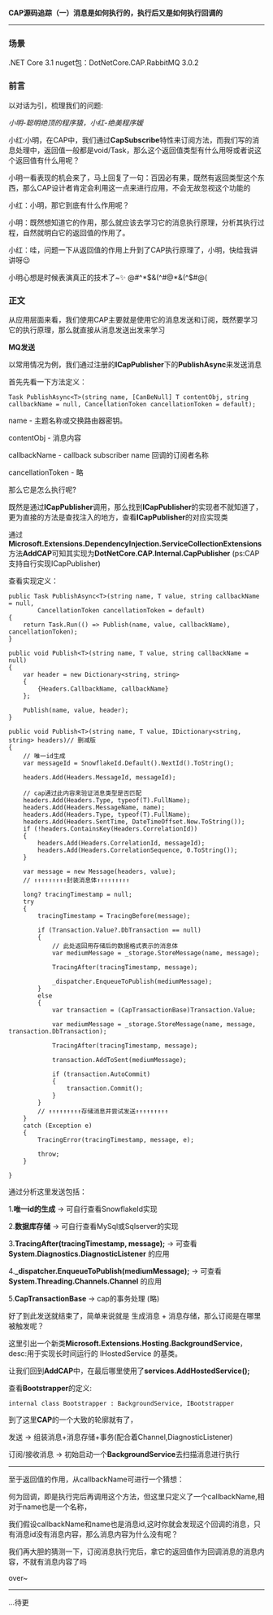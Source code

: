 
**CAP源码追踪（一）消息是如何执行的，执行后又是如何执行回调的**

----------

### 场景 ###

.NET Core 3.1
nuget包：DotNetCore.CAP.RabbitMQ 3.0.2

### 前言 ###

以对话为引，梳理我们的问题:

*小明-聪明绝顶的程序猿，小红-绝美程序媛*

小红:小明，在CAP中，我们通过**CapSubscribe**特性来订阅方法，而我们写的消息处理中，返回值一般都是void/Task，那么这个返回值类型有什么用呀或者说这个返回值有什么用呢？

小明一看表现的机会来了，马上回复了一句：百因必有果，既然有返回类型这个东西，那么CAP设计者肯定会利用这一点来进行应用，不会无故忽视这个功能的

小红：小明，那它到底有什么作用呢？

小明：既然想知道它的作用，那么就应该去学习它的消息执行原理，分析其执行过程，自然就明白它的返回值的作用了。

小红：哇，问题一下从返回值的作用上升到了CAP执行原理了，小明，快给我讲讲呀😉

小明心想是时候表演真正的技术了~✨ @#^*$&(^#@*&(^$#@(

### 正文 ###

从应用层面来看，我们使用CAP主要就是使用它的消息发送和订阅，既然要学习它的执行原理，那么就直接从消息发送出发来学习

**MQ发送**

以常用情况为例，我们通过注册的**ICapPublisher**下的**PublishAsync**来发送消息

首先先看一下方法定义：

    Task PublishAsync<T>(string name, [CanBeNull] T contentObj, string callbackName = null, CancellationToken cancellationToken = default);

name - 主题名称或交换路由器密钥。

contentObj - 消息内容

callbackName - callback subscriber name 回调的订阅者名称

cancellationToken - 略

那么它是怎么执行呢?

  既然是通过**ICapPublisher**调用，那么找到**ICapPublisher**的实现者不就知道了，更为直接的方法是查找注入的地方，查看**ICapPublisher**的对应实现类

通过**Microsoft.Extensions.DependencyInjection.ServiceCollectionExtensions**方法**AddCAP**可知其实现为**DotNetCore.CAP.Internal.CapPublisher** (ps:CAP支持自行实现ICapPublisher)

查看实现定义：

	public Task PublishAsync<T>(string name, T value, string callbackName = null,
            CancellationToken cancellationToken = default)
    {
        return Task.Run(() => Publish(name, value, callbackName), cancellationToken);
    }

	public void Publish<T>(string name, T value, string callbackName = null)
    {
        var header = new Dictionary<string, string>
        {
            {Headers.CallbackName, callbackName}
        };

        Publish(name, value, header);
    }

	public void Publish<T>(string name, T value, IDictionary<string, string> headers)// 删减版
    {
		// 唯一id生成
        var messageId = SnowflakeId.Default().NextId().ToString();

		headers.Add(Headers.MessageId, messageId);

		// cap通过此内容来验证消息类型是否匹配
        headers.Add(Headers.Type, typeof(T).FullName);
		headers.Add(Headers.MessageName, name);
		headers.Add(Headers.Type, typeof(T).FullName);
        headers.Add(Headers.SentTime, DateTimeOffset.Now.ToString());
        if (!headers.ContainsKey(Headers.CorrelationId))
        {
            headers.Add(Headers.CorrelationId, messageId);
            headers.Add(Headers.CorrelationSequence, 0.ToString());
        }

        var message = new Message(headers, value);
		// ↑↑↑↑↑↑↑↑↑封装消息体↑↑↑↑↑↑↑↑↑

		long? tracingTimestamp = null;
        try
        {
            tracingTimestamp = TracingBefore(message);

            if (Transaction.Value?.DbTransaction == null)
            {
				// 此处返回用存储后的数据格式表示的消息体
                var mediumMessage = _storage.StoreMessage(name, message);

                TracingAfter(tracingTimestamp, message);

                _dispatcher.EnqueueToPublish(mediumMessage);
            }
            else
            {
                var transaction = (CapTransactionBase)Transaction.Value;

                var mediumMessage = _storage.StoreMessage(name, message, transaction.DbTransaction);

                TracingAfter(tracingTimestamp, message);

                transaction.AddToSent(mediumMessage);

                if (transaction.AutoCommit)
                {
                    transaction.Commit();
                }
            }
			// ↑↑↑↑↑↑↑↑↑存储消息并尝试发送↑↑↑↑↑↑↑↑↑
        }
        catch (Exception e)
        {
            TracingError(tracingTimestamp, message, e);

            throw;
        }

	}

通过分析这里发送包括：

1.**唯一id的生成** -> 可自行查看SnowflakeId实现

2.**数据库存储** -> 可自行查看MySql或Sqlserver的实现

3.**TracingAfter(tracingTimestamp, message);** -> 可查看**System.Diagnostics.DiagnosticListener** 的应用

4.**_dispatcher.EnqueueToPublish(mediumMessage);** -> 可查看**System.Threading.Channels.Channel** 的应用

5.**CapTransactionBase** -> cap的事务处理 (略)

好了到此发送就结束了，简单来说就是 生成消息 + 消息存储，那么订阅是在哪里被触发呢？

这里引出一个新类**Microsoft.Extensions.Hosting.BackgroundService**，desc:用于实现长时间运行的 IHostedService 的基类。

让我们回到**AddCAP**中，在最后哪里使用了**services.AddHostedService<Bootstrapper>();**

查看**Bootstrapper**的定义:

	internal class Bootstrapper : BackgroundService, IBootstrapper

到了这里**CAP**的一个大致的轮廓就有了，

发送 -> 组装消息+消息存储+事务(配合着Channel,DiagnosticListener)

订阅/接收消息 -> 初始启动一个**BackgroundService**去扫描消息进行执行


----------

至于返回值的作用，从callbackName可进行一个猜想：

何为回调，即是执行完后再调用这个方法，但这里只定义了一个callbackName,相对于name也是一个名称，

我们假设callbackName和name也是消息id,这时你就会发现这个回调的消息，只有消息id没有消息内容，那么消息内容为什么没有呢？  

我们再大胆的猜测一下，订阅消息执行完后，拿它的返回值作为回调消息的消息内容，不就有消息内容了吗

over~

----------


...待更